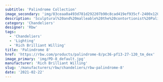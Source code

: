 ```yaml
---
subtitle: 'Palindrome Collection'
image_secondary: 'img/83ceaa0a493d781d292207b90c8cad419ef935cf-2400x1200.png'
description: 'Sculptural%20and%20malleable%20the%20contortionist%20Palindrome%20was%20built%20to%20adapt%20to%20its%20environment.%20Each%20installation%20is%20unique%2C%20thanks%20to%20the%20modular%20composition%20of%20its%20tubular%20steel%20arms.%20They%20rotate%20to%20the%20custom%20configuration%20dictated%20by%20the%20size%20and%20shape%20of%20a%20space.%A0%A0'
category: 'Chandeliers'
designer: 'Rbw'
tags:
  - 'Chandeliers'
  - 'Lighting'
  - 'Rich Brilliant Willing'
title: 'Palindrome 8'
href: 'https://rbw.com/products/palindrome-8/pc36-pf13-27-120_tm_dex'
image_primary: 'img/PD-8_default.jpg'
manufacturer: 'Rich Brilliant Willing'
slug: '/manufacturers/rbw/chandeliers/rbw-palindrome-8'
date: '2021-02-22'
---
```

